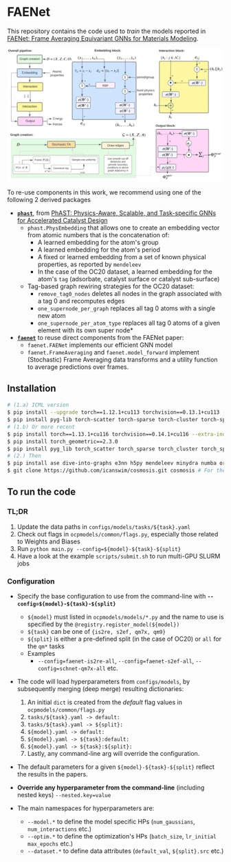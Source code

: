 # FAENet

This repository contains the code used to *train* the models reported in [FAENet: Frame Averaging Equivariant GNNs for Materials Modeling](https://openreview.net/forum?id=HRDRZNxQXc).

![pipeline](assets/pipeline.png)

To re-use components in this work, we recommend using one of the following 2 derived packages

* [**`phast`**](https://github.com/vict0rsch/phast), from [PhAST: Physics-Aware, Scalable, and Task-specific GNNs for Accelerated Catalyst Design](https://arxiv.org/abs/2211.12020)
  * `phast.PhysEmbedding` that allows one to create an embedding vector from atomic numbers that is the concatenation of:
    * A learned embedding for the atom's group
    * A learned embedding for the atom's period
    * A fixed or learned embedding from a set of known physical properties, as reported by `mendeleev`
    * In the case of the OC20 dataset, a learned embedding for the atom's `tag` (adsorbate, catalyst surface or catalyst sub-surface)
  * Tag-based graph rewiring strategies for the OC20 dataset:
    * `remove_tag0_nodes` deletes all nodes in the graph associated with a tag 0 and recomputes edges
    * `one_supernode_per_graph` replaces all tag 0 atoms with a single new atom
    * `one_supernode_per_atom_type` replaces all tag 0 atoms of a given element with its own super node*
* [**`faenet`**](https://github.com/vict0rsch/faenet) to reuse direct components from the FAENet paper:
  * `faenet.FAENet` implements our efficient GNN model
  * `faenet.FrameAveraging` and `faenet.model_forward` implement (Stochastic) Frame Averaging data transforms and a utility function to average predictions over frames.

## Installation

```bash
# (1.a) ICML version
$ pip install --upgrade torch==1.12.1+cu113 torchvision==0.13.1+cu113 --extra-index-url https://download.pytorch.org/whl/cu113
$ pip install pyg-lib torch-scatter torch-sparse torch-cluster torch-spline-conv torch-geometric -f https://data.pyg.org/whl/torch-1.12.0+cu113.html
# (1.b) Or more recent
$ pip install torch==1.13.1+cu116 torchvision==0.14.1+cu116 --extra-index-url https://download.pytorch.org/whl/cu116
$ pip install torch_geometric==2.3.0
$ pip install pyg_lib torch_scatter torch_sparse torch_cluster torch_spline_conv -f https://data.pyg.org/whl/torch-1.13.1+cu116.html
# (2.) Then
$ pip install ase dive-into-graphs e3nn h5py mendeleev minydra numba orion Cython pymatgen rdkit rich scikit-learn sympy tqdm wandb tensorboard lmdb pytorch_warmup ipdb orjson
$ git clone https://github.com/icanswim/cosmosis.git cosmosis # For the QM7X dataset
```

## To run the code

### TL;DR

1. Update the data paths in `configs/models/tasks/${task}.yaml`
2. Check out flags in `ocpmodels/common/flags.py`, especially those related to Weights and Biases
3. Run `python main.py --config=${model}-${task}-${split}`
4. Have a look at the example `scripts/submit.sh` to run multi-GPU SLURM jobs

### Configuration

* Specify the base configuration to use from the command-line with **`--config=${model}-${task}-${split}`**
  * `${model}` must listed in `ocpmodels/models/*.py` and the name to use is specified by the `@registry.register_model(${model})`
  * `${task}` can be one of `{is2re, s2ef, qm7x, qm9}`
  * `${split}` is either a pre-defined split (in the case of OC20) or `all` for the `qm*` tasks
  * Examples
    * `--config=faenet-is2re-all`, `--config=faenet-s2ef-all`, `--config=schnet-qm7x-all` etc.

* The code will load hyperparameters from `configs/models`, by subsequently merging (deep merge) resulting dictionaries:

  1. An initial `dict` is created from the *default* flag values in `ocpmodels/common/flags.py`
  2. `tasks/${task}.yaml -> default:`
  3. `tasks/${task}.yaml -> ${split}:`
  4. `${model}.yaml -> default:`
  5. `${model}.yaml -> ${task}:default:`
  6. `${model}.yaml -> ${task}:${split}:`
  7. Lastly, any command-line arg will override the configuration.

* The default parameters for a given `${model}-${task}-${split}` reflect the results in the papers.
* **Override any hyperparameter from the command-line** (including nested keys) `--nested.key=value`
* The main namespaces for hyperparameters are:
  * `--model.*` to define the model specific HPs (`num_gaussians`, `num_interactions` etc.)
  * `--optim.*` to define the optimization's HPs (`batch_size`, `lr_initial` `max_epochs` etc.)
  * `--dataset.*` to define data attributes (`default_val`, `${split}.src` etc.)
